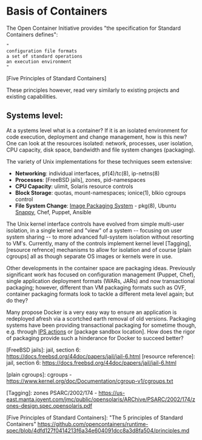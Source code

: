 # Basis of Containers

The Open Container Initiative provides "the specification for Standard Containers defines":

````
"
configuration file formats
a set of standard operations
an execution environment
"
````
[Five Principles of Standard Containers]

These principles however, read very similarly to existing projects and existing capabilities.

## Systems level:
At a systems level what is a container? If it is an isolated environment for code execution, deployment and change management, how is this new? One can look at the resources isolated: network, processes, user isolation, CPU capacity, disk space, bandwidth and file system changes (packaging).

The variety of Unix implementations for these techniques seem extensive:
* __Networking__: individual interfaces, pf(4)/tc(8), ip-netns(8)
* __Processes__: [FreeBSD jails], zones, pid-namespaces
* __CPU Capacity__: ulimit, Solaris resource controls
* __Block Storage__: quotas, mount-namespaces; ionice(1), blkio cgroups control
* __File System Change__: [Image Packaging System] - pkg(8), Ubuntu [Snappy], Chef, Puppet, Ansible

The Unix kernel interface controls have evolved from simple multi-user isolation, in a single kernel and "view" of a system -- focusing on user system sharing -- to more advanced full-system isolation without resorting to VM's. Currently, many of the controls implement kernel level [Tagging], [resource refrence] mechanisms to allow for isolation and of course [plain cgroups] all as though separate OS images or kernels were in use. 

Other developments in the container space are packaging ideas. Previously significant work has focused on configuration management (Puppet, Chef), single application deployment formats (WARs, JARs) and now transactional packaging; however, different than VM packaging formats such as OVF, container packaging formats look to tackle a different meta level again; but do they?

Many propose Docker is a very easy way to ensure an application is redeployed afresh via a scortched earth removal of old versions. Packaging systems have been providing transactional packaging for sometime though, e.g. through [IPS actions] or [package sandbox location]. How does the rigor of packaging provide such a hinderance for Docker to succeed better?

[FreeBSD jails]: jail, section 6: https://docs.freebsd.org/44doc/papers/jail/jail-6.html
[resource reference]: jail, section 6: https://docs.freebsd.org/44doc/papers/jail/jail-6.html

[plain cgroups]: cgroups - https://www.kernel.org/doc/Documentation/cgroup-v1/cgroups.txt

[Tagging]: zones PSARC/2002/174 - https://us-east.manta.joyent.com/jmc/public/opensolaris/ARChive/PSARC/2002/174/zones-design.spec.opensolaris.pdf

[Five Principles of Standard Containers]: "The 5 principles of Standard Containers" https://github.com/opencontainers/runtime-spec/blob/4dfd127f0414213f6a34e604091dcc8a3d8fa504/principles.md

[Snappy]: http://www.markshuttleworth.com/archives/1434

[IPS actions]: https://java.net/projects/ips/sources/pkg-gate/content/doc/actions.txt

[Image Packaging System]: http://www.oug.org/files/presentations/ips-losug.pdf
